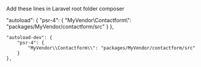 Add these lines in Laravel root folder composer

"autoload": {
        "psr-4": {
            "MyVendor\\Contactform\\": "packages/MyVendor/contactform/src"
        }
    },
    
    
    "autoload-dev": {
        "psr-4": {
            "MyVendor\\Contactform\\": "packages/MyVendor/contactform/src"
        }
    },
